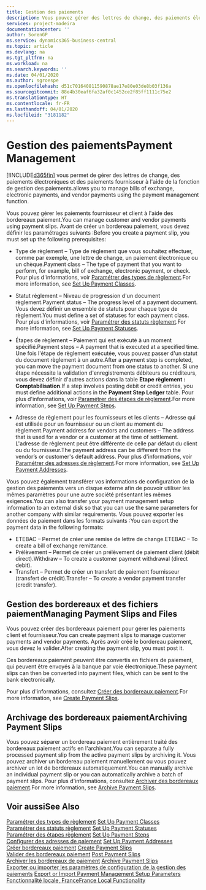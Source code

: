 ```yaml
---
title: Gestion des paiements
description: Vous pouvez gérer des lettres de change, des paiements électroniques et des paiements fournisseur à l'aide de la fonction de gestion des paiements.
services: project-madeira
documentationcenter: ''
author: SorenGP
ms.service: dynamics365-business-central
ms.topic: article
ms.devlang: na
ms.tgt_pltfrm: na
ms.workload: na
ms.search.keywords: ''
ms.date: 04/01/2020
ms.author: sgroespe
ms.openlocfilehash: d51c701640811590878ae17e80e03de8b03f136a
ms.sourcegitcommit: 88e4b30eaf6fa32af0c1452ce2f85ff1111c75e2
ms.translationtype: HT
ms.contentlocale: fr-FR
ms.lasthandoff: 04/01/2020
ms.locfileid: "3181182"
---
```

# <a name="payment-management"></a><span data-ttu-id="3da10-103">Gestion des paiements</span><span class="sxs-lookup"><span data-stu-id="3da10-103">Payment Management</span></span>
[!INCLUDE[d365fin](../../includes/d365fin_md.md)] <span data-ttu-id="3da10-104">vous permet de gérer des lettres de change, des paiements électroniques et des paiements fournisseur à l'aide de la fonction de gestion des paiements.</span><span class="sxs-lookup"><span data-stu-id="3da10-104">allows you to manage bills of exchange, electronic payments, and vendor payments using the payment management function.</span></span>  

<span data-ttu-id="3da10-105">Vous pouvez gérer les paiements fournisseur et client à l'aide des bordereaux paiement.</span><span class="sxs-lookup"><span data-stu-id="3da10-105">You can manage customer and vendor payments using payment slips.</span></span> <span data-ttu-id="3da10-106">Avant de créer un bordereau paiement, vous devez définir les paramétrages suivants :</span><span class="sxs-lookup"><span data-stu-id="3da10-106">Before you create a payment slip, you must set up the following prerequisites:</span></span>  

- <span data-ttu-id="3da10-107">Type de règlement – Type de règlement que vous souhaitez effectuer, comme par exemple, une lettre de change, un paiement électronique ou un chèque.</span><span class="sxs-lookup"><span data-stu-id="3da10-107">Payment class – The type of payment that you want to perform, for example, bill of exchange, electronic payment, or check.</span></span> <span data-ttu-id="3da10-108">Pour plus d'informations, voir [Paramétrer des types de règlement](how-to-set-up-payment-classes.md).</span><span class="sxs-lookup"><span data-stu-id="3da10-108">For more information, see [Set Up Payment Classes](how-to-set-up-payment-classes.md).</span></span>  

- <span data-ttu-id="3da10-109">Statut règlement – Niveau de progression d'un document règlement.</span><span class="sxs-lookup"><span data-stu-id="3da10-109">Payment status – The progress level of a payment document.</span></span> <span data-ttu-id="3da10-110">Vous devez définir un ensemble de statuts pour chaque type de règlement.</span><span class="sxs-lookup"><span data-stu-id="3da10-110">You must define a set of statuses for each payment class.</span></span> <span data-ttu-id="3da10-111">Pour plus d'informations, voir [Paramétrer des statuts règlement](how-to-set-up-payment-statuses.md).</span><span class="sxs-lookup"><span data-stu-id="3da10-111">For more information, see [Set Up Payment Statuses](how-to-set-up-payment-statuses.md).</span></span>  

- <span data-ttu-id="3da10-112">Étapes de règlement – Paiement qui est exécuté à un moment spécifié.</span><span class="sxs-lookup"><span data-stu-id="3da10-112">Payment steps – A payment that is executed at a specified time.</span></span> <span data-ttu-id="3da10-113">Une fois l'étape de règlement exécutée, vous pouvez passer d'un statut du document règlement à un autre.</span><span class="sxs-lookup"><span data-stu-id="3da10-113">After a payment step is completed, you can move the payment document from one status to another.</span></span> <span data-ttu-id="3da10-114">Si une étape nécessite la validation d'enregistrements débiteurs ou créditeurs, vous devez définir d'autres actions dans la table **Etape règlement : Comptabilisation**.</span><span class="sxs-lookup"><span data-stu-id="3da10-114">If a step involves posting debit or credit entries, you must define additional actions in the **Payment Step Ledger** table.</span></span> <span data-ttu-id="3da10-115">Pour plus d'informations, voir [Paramétrer des étapes de règlement](how-to-set-up-payment-steps.md).</span><span class="sxs-lookup"><span data-stu-id="3da10-115">For more information, see [Set Up Payment Steps](how-to-set-up-payment-steps.md).</span></span>  

- <span data-ttu-id="3da10-116">Adresse de règlement pour les fournisseurs et les clients – Adresse qui est utilisée pour un fournisseur ou un client au moment du règlement.</span><span class="sxs-lookup"><span data-stu-id="3da10-116">Payment address for vendors and customers – The address that is used for a vendor or a customer at the time of settlement.</span></span> <span data-ttu-id="3da10-117">L'adresse de règlement peut être différente de celle par défaut du client ou du fournisseur.</span><span class="sxs-lookup"><span data-stu-id="3da10-117">The payment address can be different from the vendor’s or customer's default address.</span></span> <span data-ttu-id="3da10-118">Pour plus d'informations, voir [Paramétrer des adresses de règlement](how-to-set-up-payment-addresses.md).</span><span class="sxs-lookup"><span data-stu-id="3da10-118">For more information, see [Set Up Payment Addresses](how-to-set-up-payment-addresses.md).</span></span>  

<span data-ttu-id="3da10-119">Vous pouvez également transférer vos informations de configuration de la gestion des paiements vers un disque externe afin de pouvoir utiliser les mêmes paramètres pour une autre société présentant les mêmes exigences.</span><span class="sxs-lookup"><span data-stu-id="3da10-119">You can also transfer your payment management setup information to an external disk so that you can use the same parameters for another company with similar requirements.</span></span> <span data-ttu-id="3da10-120">Vous pouvez exporter les données de paiement dans les formats suivants :</span><span class="sxs-lookup"><span data-stu-id="3da10-120">You can export the payment data in the following formats:</span></span>  

- <span data-ttu-id="3da10-121">ETEBAC – Permet de créer une remise de lettre de change.</span><span class="sxs-lookup"><span data-stu-id="3da10-121">ETEBAC – To create a bill of exchange remittance.</span></span>  
- <span data-ttu-id="3da10-122">Prélèvement – Permet de créer un prélèvement de paiement client (débit direct).</span><span class="sxs-lookup"><span data-stu-id="3da10-122">Withdraw – To create a customer payment withdrawal (direct debit).</span></span>  
- <span data-ttu-id="3da10-123">Transfert – Permet de créer un transfert de paiement fournisseur (transfert de crédit).</span><span class="sxs-lookup"><span data-stu-id="3da10-123">Transfer – To create a vendor payment transfer (credit transfer).</span></span>  

## <a name="managing-payment-slips-and-files"></a><span data-ttu-id="3da10-124">Gestion des bordereaux et des fichiers paiement</span><span class="sxs-lookup"><span data-stu-id="3da10-124">Managing Payment Slips and Files</span></span>  
<span data-ttu-id="3da10-125">Vous pouvez créer des bordereaux paiement pour gérer les paiements client et fournisseur.</span><span class="sxs-lookup"><span data-stu-id="3da10-125">You can create payment slips to manage customer payments and vendor payments.</span></span> <span data-ttu-id="3da10-126">Après avoir créé le bordereau paiement, vous devez le valider.</span><span class="sxs-lookup"><span data-stu-id="3da10-126">After creating the payment slip, you must post it.</span></span>  

<span data-ttu-id="3da10-127">Ces bordereaux paiement peuvent être convertis en fichiers de paiement, qui peuvent être envoyés à la banque par voie électronique.</span><span class="sxs-lookup"><span data-stu-id="3da10-127">These payment slips can then be converted into payment files, which can be sent to the bank electronically.</span></span>  

<span data-ttu-id="3da10-128">Pour plus d'informations, consultez [Créer des bordereaux paiement](how-to-create-payment-slips.md).</span><span class="sxs-lookup"><span data-stu-id="3da10-128">For more information, see [Create Payment Slips](how-to-create-payment-slips.md).</span></span>  

## <a name="archiving-payment-slips"></a><span data-ttu-id="3da10-129">Archivage des bordereaux paiement</span><span class="sxs-lookup"><span data-stu-id="3da10-129">Archiving Payment Slips</span></span>  
<span data-ttu-id="3da10-130">Vous pouvez séparer un bordereau paiement entièrement traité des bordereaux paiement actifs en l'archivant.</span><span class="sxs-lookup"><span data-stu-id="3da10-130">You can separate a fully processed payment slip from the active payment slips by archiving it.</span></span> <span data-ttu-id="3da10-131">Vous pouvez archiver un bordereau paiement manuellement ou vous pouvez archiver un lot de bordereaux automatiquement.</span><span class="sxs-lookup"><span data-stu-id="3da10-131">You can manually archive an individual payment slip or you can automatically archive a batch of payment slips.</span></span> <span data-ttu-id="3da10-132">Pour plus d'informations, consultez [Archiver des bordereaux paiement](how-to-archive-payment-slips.md).</span><span class="sxs-lookup"><span data-stu-id="3da10-132">For more information, see [Archive Payment Slips](how-to-archive-payment-slips.md).</span></span>  

## <a name="see-also"></a><span data-ttu-id="3da10-133">Voir aussi</span><span class="sxs-lookup"><span data-stu-id="3da10-133">See Also</span></span>  
 <span data-ttu-id="3da10-134">[Paramétrer des types de règlement](how-to-set-up-payment-classes.md) </span><span class="sxs-lookup"><span data-stu-id="3da10-134">[Set Up Payment Classes](how-to-set-up-payment-classes.md) </span></span>  
 <span data-ttu-id="3da10-135">[Paramétrer des statuts règlement](how-to-set-up-payment-statuses.md) </span><span class="sxs-lookup"><span data-stu-id="3da10-135">[Set Up Payment Statuses](how-to-set-up-payment-statuses.md) </span></span>  
 <span data-ttu-id="3da10-136">[Paramétrer des étapes règlement](how-to-set-up-payment-steps.md) </span><span class="sxs-lookup"><span data-stu-id="3da10-136">[Set Up Payment Steps](how-to-set-up-payment-steps.md) </span></span>  
 <span data-ttu-id="3da10-137">[Configurer des adresses de paiement](how-to-set-up-payment-addresses.md) </span><span class="sxs-lookup"><span data-stu-id="3da10-137">[Set Up Payment Addresses](how-to-set-up-payment-addresses.md) </span></span>  
 <span data-ttu-id="3da10-138">[Créer bordereaux paiement](how-to-create-payment-slips.md) </span><span class="sxs-lookup"><span data-stu-id="3da10-138">[Create Payment Slips](how-to-create-payment-slips.md) </span></span>  
 <span data-ttu-id="3da10-139">[Valider des bordereaux paiement](how-to-post-payment-slips.md) </span><span class="sxs-lookup"><span data-stu-id="3da10-139">[Post Payment Slips](how-to-post-payment-slips.md) </span></span>  
 <span data-ttu-id="3da10-140">[Archiver les bordereaux de paiement](how-to-archive-payment-slips.md) </span><span class="sxs-lookup"><span data-stu-id="3da10-140">[Archive Payment Slips](how-to-archive-payment-slips.md) </span></span>  
 <span data-ttu-id="3da10-141">[Exporter ou importer les paramètres de configuration de la gestion des paiements](how-to-export-or-import-payment-management-setup-parameters.md) </span><span class="sxs-lookup"><span data-stu-id="3da10-141">[Export or Import Payment Management Setup Parameters](how-to-export-or-import-payment-management-setup-parameters.md) </span></span>  
 [<span data-ttu-id="3da10-142">Fonctionnalité locale, France</span><span class="sxs-lookup"><span data-stu-id="3da10-142">France Local Functionality</span></span>](france-local-functionality.md)
